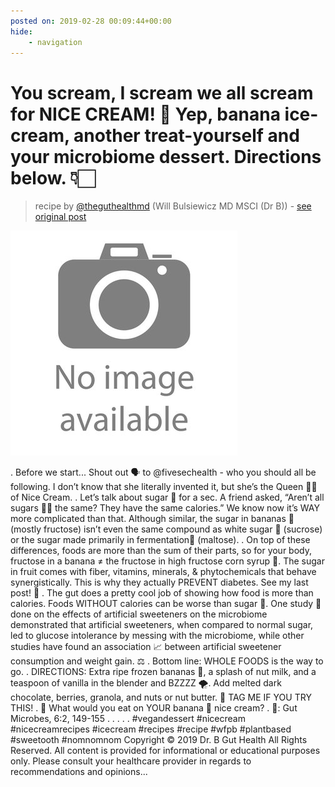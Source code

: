 ```yaml
---
posted on: 2019-02-28 00:09:44+00:00
hide:
    - navigation
---
```


# You scream, I scream we all scream for NICE CREAM! 🍦 Yep, banana ice-cream, another treat-yourself and your microbiome dessert. Directions below. 👇🏻 

> recipe by [@theguthealthmd](https://www.instagram.com/theguthealthmd/) 
(Will Bulsiewicz MD MSCI (Dr B)) - [see original post](https://instagram.com/p/BuZ6LOjBQtD)

![](../img/noimage.jpg)

.
Before we start... Shout out 🗣 to @fivesechealth - who you should all be following. I don’t know that she literally invented it, but she’s the Queen 👸🏼of Nice Cream.
. 
Let’s talk about sugar 🍬 for a sec. A friend asked, “Aren’t all sugars 🍩🍇 the same? They have the same calories.” We know now it’s WAY more complicated than that. Although similar, the sugar in bananas 🍌 (mostly fructose) isn’t even the same compound as white sugar 🍬 (sucrose) or the sugar made primarily in fermentation🍺 (maltose).
.
On top of these differences, foods are more than the sum of their parts, so for your body, fructose in a banana ≠ the fructose in high fructose corn syrup 🌽. The sugar in fruit comes with fiber, vitamins, minerals, & phytochemicals that behave synergistically. This is why they actually PREVENT diabetes. See my last post! 👀
. 
The gut does a pretty cool job of showing how food is more than calories. Foods WITHOUT calories can be worse than sugar 🍭. One study 📖 done on the effects of artificial sweeteners on the microbiome demonstrated that artificial sweeteners, when compared to normal sugar, led to glucose intolerance by messing with the microbiome, while other studies have found an association 📈 between artificial sweetener consumption and weight gain. ⚖️
.
Bottom line: WHOLE FOODS is the way to go.
.
DIRECTIONS: 
Extra ripe frozen bananas 🍌, a splash of nut milk, and a teaspoon of vanilla in the  blender and BZZZZ 🌪. Add melted dark chocolate, berries, granola, and nuts or nut butter. 🍨 TAG ME IF YOU TRY THIS!
.
🤔 What would you eat on YOUR banana 🍌 nice cream?
.
📖: Gut Microbes, 6:2, 149-155
.
.
. .
.
\#vegandessert \#nicecream \#nicecreamrecipes \#icecream \#recipes \#recipe \#wfpb \#plantbased \#sweetooth \#nomnomnom 
Copyright © 2019 Dr. B Gut Health All Rights Reserved.
All content is provided for informational or educational purposes only. Please consult your healthcare provider in regards to recommendations and opinions... 